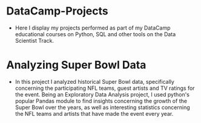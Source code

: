 # DataCamp-Projects

+ Here I display my projects performed as part of my DataCamp educational courses on Python, SQL and other tools on the Data Scientist Track.

# Analyzing Super Bowl Data

+ In this project I analyzed historical Super Bowl data, specifically concerning the participating NFL teams, guest artists and TV ratings for the event. Being an Exploratory Data Analysis project, I used python's popular Pandas module to find insights concerning the growth of the Super Bowl over the years, as well as interesting statistics concerning the NFL teams and artists that have made the event every year.
